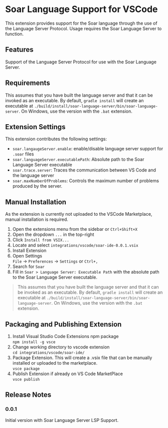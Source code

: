 # Soar Language Support for VSCode

This extension provides support for the Soar language through the use
of the Language Server Protocol.  Usage requires the Soar Language
Server to function.

## Features

Support of the Language Server Protocol for use with the Soar Language Server.

## Requirements

This assumes that you have built the language server and that it can
be invoked as an executable. By default, `gradle install` will
create an executable at
`./build/install/soar-language-server/bin/soar-language-server`. On
Windows, use the version with the `.bat` extension.

## Extension Settings

This extension contributes the following settings:

* `soar.langaugeServer.enable`: enable/disable language server support for `.soar` files
* `soar.languageServer.executablePath`: Absolute path to the Soar Language Server executable
* `soar.trace.server`: Traces the communication between VS Code and the language server
* `soar.maxNumberOfProblems`: Controls the maximum number of problems produced by the server.

## Manual Installation

As the extension is currently not uploaded to the VSCode Marketplace,
manual installation is required.

1. Open the extensions menu from the sidebar or `Ctrl+Shift+X`
2. Open the dropdown `...` in the top-right
3. Click `Install from VSIX...`
4. Locate and select `integrations/vscode/soar-ide-0.0.1.vsix`
5. Install Extension
6. Open Settings <br/>
`File` -> `Preferences` -> `Settings` or `Ctrl+,`
7. Search for `Soar`
8. Fill in `Soar > Language Server: Executable Path` with the absolute path to the 
   Soar Language Server executable.

> This assumes that you have built the language server and that it can
> be invoked as an executable. By default, `gradle install` will
> create an executable at
> `./build/install/soar-language-server/bin/soar-language-server`. On
> Windows, use the version with the `.bat` extension.

## Packaging and Publishing Extension
1. Install Visual Studio Code Extensions npm package<br/>
`npm install -g vsce`
2. Change working directory to vscode extension<br/>
`cd integrations/vscode/soar-ide/`
3. Package Extension.  This will create a .vsix file that can be manually installed or uploaded to the marketplace.<br/>
`vsce package`
4. Publish Extension if already on VS Code MarketPlace<br/>
`vsce publish`

## Release Notes

### 0.0.1

Initial version with Soar Language Server LSP Support.
